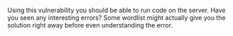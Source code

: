 Using this vulnerability you should be able to run code on the server.
Have you seen any interesting errors?
Some wordlist might actually give you the solution right away before even understanding the error.
